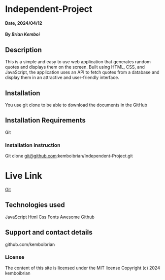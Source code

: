 # Independent-Project

#### Date, 2024/04/12

#### By *Brian Kemboi*

## Description
This is a simple and easy to use web application that generates random quotes and displays them on the screen. Built using HTML, CSS, and JavaScript, the application uses an API to fetch quotes from a database and display them in an attractive and user-friendly interface.

## Installation
You use git clone to be able to download the documents in the GitHub

## Installation Requirements
Git


### Installation instruction
Git clone git@github.com:kemboibrian/Independent-Project.git

# Live Link
[Git](https://github.com/kemboibrian/Independent-Project)

## Technologies used
JavaScript
Html
Css
Fonts Awesome
Github

## Support and contact details
github.com/kemboibrian

### License
The content of this site is licensed under the MIT license
Copyright (c) 2024 kemboibrian
